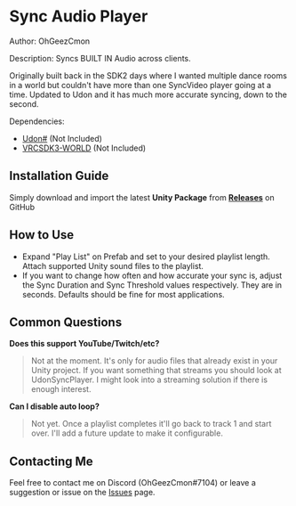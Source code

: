 # Sync Audio Player
Author: OhGeezCmon

Description: Syncs BUILT IN Audio across clients.

Originally built back in the SDK2 days where I wanted multiple dance rooms in a world but couldn't have more than one SyncVideo player going at a time. Updated to Udon and it has much more accurate syncing, down to the second.

Dependencies: 
- [Udon#](https://github.com/MerlinVR/UdonSharp) (Not Included)
- [VRCSDK3-WORLD](https://vrchat.com/home/download) (Not Included)

## Installation Guide
Simply download and import the latest **Unity Package** from [**Releases**](https://github.com/OhGeezCmon/VRC-SyncAudioPlayer/releases) on GitHub

## How to Use
- Expand "Play List" on Prefab and set to your desired playlist length.  Attach supported Unity sound files to the playlist.
- If you want to change how often and how accurate your sync is, adjust the Sync Duration and Sync Threshold values respectively.  They are in seconds.  Defaults should be fine for most applications.

## Common Questions
**Does this support YouTube/Twitch/etc?**
>Not at the moment. It's only for audio files that already exist in your Unity project.  If you want something that streams you should look at UdonSyncPlayer.  I might look into a streaming solution if there is enough interest.

**Can I disable auto loop?**
>Not yet. Once a playlist completes it'll go back to track 1 and start over.  I'll add a future update to make it configurable.

## Contacting Me
Feel free to contact me on Discord (OhGeezCmon#7104) or leave a suggestion or issue on the [Issues](https://github.com/OhGeezCmon/VRC-SyncAudioPlayer/issues) page.